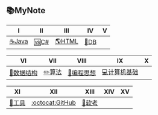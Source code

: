 ## 📚MyNote
 

|  Ⅰ  |  Ⅱ  |  Ⅲ  |  Ⅳ  |  Ⅴ  | 
|:----:|:----:|:----:|:----:|:----:|
|[☕Java️](Interview-Java/Java.md)|[🆚C#](Interview-NET/NET.md)|[🌎HTML](Interview-HTML/HTML.md)|[💾DB](Interview-DB/DB.md)| |


|  Ⅵ  |  Ⅶ  |  Ⅷ  |  Ⅸ  |  Ⅹ  |
|:----:|:----:|:----:|:----:|:----:|
|[📏数据结构](Interview-DSAndA/DS.md)|[✏️算法](Interview-DSAndA/Algorithm.md)|[🎴编程思想](Interview-ComAndThink/Thinking.md)|[💻计算机基础](Interview-ComAndThink/ComputerBasic.md)| |


|  Ⅺ  |  Ⅻ  | XIII |  XIV |  XV  |
|:----:|:----:|:----:|:----:|:----:| 
|[🔧工具](Interview-Other/Tool.md)|[:octocat:GitHub](Interview-Other/GitHub.md)| [📃软考](Interview-Other/NCRE.md)| | | 

